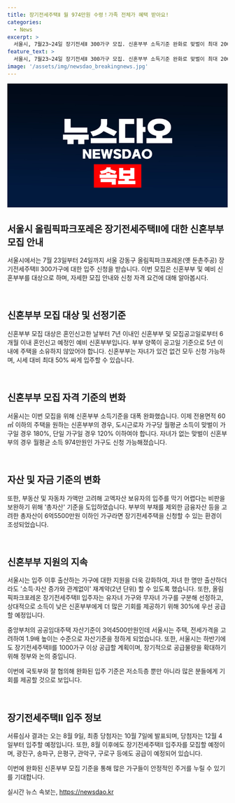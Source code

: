 ```yaml
---
title: 장기전세주택Ⅱ 월 974만원 수령！가족 전체가 혜택 받아요!
categories:
  - News
excerpt: >
  서울시, 7월23~24일 장기전세Ⅱ 300가구 모집. 신혼부부 소득기준 완화로 맞벌이 최대 200%까지 가능. 자녀가 없는 신혼부부도 신청 가능, 자산 6억5500만원 이하. 20년 전세 자가주택 등 새 이름 지어 연내 약 1000가구 공급. 임대료 2년마다 5%까지만 인상 가능. 출산 후 소득·자산 증가와 관계없이 재계약 가능. 만약 자녀를 출하지 않으면 퇴거. 혼인신고한 신혼부부 또는 예비 신혼부부 대상. 다른 공공임대주택과 다르게 장기전세주택은 자산 6억5500만원 이하가구까지 가능. 오는 8월 9일 서류심사 결과 발표, 10월 7일 최종 당첨자 발표, 12월 4일부터 입주 예정.
feature_text: >
  서울시, 7월23~24일 장기전세Ⅱ 300가구 모집. 신혼부부 소득기준 완화로 맞벌이 최대 200%까지 가능. 자녀가 없는 신혼부부도 신청 가능, 자산 6억5500만원 이하. 20년 전세 자가주택 등 새 이름 지어 연내 약 1000가구 공급. 임대료 2년마다 5%까지만 인상 가능. 출산 후 소득·자산 증가와 관계없이 재계약 가능. 만약 자녀를 출하지 않으면 퇴거. 혼인신고한 신혼부부 또는 예비 신혼부부 대상. 다른 공공임대주택과 다르게 장기전세주택은 자산 6억5500만원 이하가구까지 가능. 오는 8월 9일 서류심사 결과 발표, 10월 7일 최종 당첨자 발표, 12월 4일부터 입주 예정.
image: '/assets/img/newsdao_breakingnews.jpg'
---
```


<p><img src="/assets/img/newsdao_breakingnews.jpg" alt="flaretime 속보" /></p>

<h2 data-ke-size="size26">서울시 올림픽파크포레온 장기전세주택Ⅱ에 대한 신혼부부 모집 안내</h2>

<p>서울시에서는 7월 23일부터 24일까지 서울 강동구 올림픽파크포레온(옛 둔촌주공) 장기전세주택Ⅱ 300가구에 대한 입주 신청을 받습니다. 이번 모집은 신혼부부 및 예비 신혼부부를 대상으로 하며, 자세한 모집 안내와 신청 자격 요건에 대해 알아봅시다.</p>

<p data-ke-size="size16">&nbsp;</p>

<h2 data-ke-size="size24">신혼부부 모집 대상 및 선정기준</h2>

<p>신혼부부 모집 대상은 혼인신고한 날부터 7년 이내인 신혼부부 및 모집공고일로부터 6개월 이내 혼인신고 예정인 예비 신혼부부입니다. 부부 양쪽이 공고일 기준으로 5년 이내에 주택을 소유하지 않았어야 합니다. 신혼부부는 자녀가 있건 없건 모두 신청 가능하며, 시세 대비 최대 50% 싸게 입주할 수 있습니다.</p>

<p data-ke-size="size16">&nbsp;</p>

<h2 data-ke-size="size24">신혼부부 모집 자격 기준의 변화</h2>

<p>서울시는 이번 모집을 위해 신혼부부 소득기준을 대폭 완화했습니다. 이제 전용면적 60㎡ 이하의 주택을 원하는 신혼부부의 경우, 도시근로자 가구당 월평균 소득이 맞벌이 가구일 경우 180%, 단일 가구일 경우 120% 이하여야 합니다. 자녀가 없는 맞벌이 신혼부부의 경우 월평균 소득 974만원인 가구도 신청 가능해졌습니다.</p>

<p data-ke-size="size16">&nbsp;</p>

<h2 data-ke-size="size24">자산 및 자금 기준의 변화</h2>

<p>또한, 부동산 및 자동차 가액만 고려해 고액자산 보유자의 입주를 막기 어렵다는 비판을 보완하기 위해 '총자산' 기준을 도입하였습니다. 부부의 부채를 제외한 금융자산 등을 고려한 총자산이 6억5500만원 이하인 가구라면 장기전세주택을 신청할 수 있는 환경이 조성되었습니다.</p>

<p data-ke-size="size16">&nbsp;</p>

<h2 data-ke-size="size24">신혼부부 지원의 지속</h2>

<p>서울시는 입주 이후 출산하는 가구에 대한 지원을 더욱 강화하여, 자녀 한 명만 출산하더라도 '소득·자산 증가와 관계없이' 재계약(2년 단위) 할 수 있도록 했습니다. 또한, 올림픽파크포레온 장기전세주택Ⅱ 입주자는 유자녀 가구와 무자녀 가구를 구분해 선정하고, 상대적으로 소득이 낮은 신혼부부에게 더 많은 기회를 제공하기 위해 30%에 우선 공급할 예정입니다.</p>

<p>중앙부처의 공공임대주택 자산기준이 3억4500만원인데 서울시는 주택, 전세가격을 고려하여 1.9배 높이는 수준으로 자산기준을 정하게 되었습니다. 또한, 서울시는 하반기에도 장기전세주택Ⅱ를 1000가구 이상 공급할 계획이며, 장기적으로 공급물량을 확대하기 위해 정부와 논의 중입니다.</p>

<p>이번에 국토부와 잘 협의해 완화된 입주 기준은 저소득층 뿐만 아니라 많은 분들에게 기회를 제공할 것으로 보입니다.</p>

<p data-ke-size="size16">&nbsp;</p>

<h2 data-ke-size="size24">장기전세주택Ⅱ 입주 정보</h2>

<p>서류심사 결과는 오는 8월 9일, 최종 당첨자는 10월 7일에 발표되며, 당첨자는 12월 4일부터 입주할 예정입니다. 또한, 8월 이후에도 장기전세주택Ⅱ 입주자를 모집할 예정이며, 광진구, 송파구, 은평구, 관악구, 구로구 등에도 공급이 예정되어 있습니다.</p>

<p>이번에 완화된 신혼부부 모집 기준을 통해 많은 가구들이 안정적인 주거를 누릴 수 있기를 기대합니다.</p>
실시간 뉴스 속보는, <a href="https://newsdao.kr" rel="dofollow">https://newsdao.kr</a>


